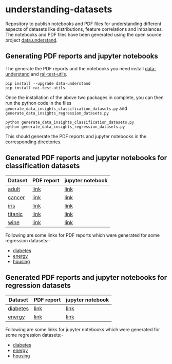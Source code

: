 # understanding-datasets
Repository to publish notebooks and PDF files for understanding different aspects of datasets like distributions, feature correlations and imbalances. The notebooks and PDF files have been generated using the open source project [data.understand](https://github.com/ggupta2005/data.understand).

## Generating PDF reports and jupyter notebooks
The generate the PDF reports and the notebooks you need install [data-understand](https://pypi.org/project/data-understand/) and [rai-test-utils](https://pypi.org/project/rai-test-utils/).

```
pip install --upgrade data-understand
pip install rai-test-utils
```

Once the installation of the above two packages in complete, you can then run the python code in the files `generate_data_insights_classification_datasets.py` and `generate_data_insights_regression_datasets.py`

```
python generate_data_insights_classification_datasets.py
python generate_data_insights_regression_datasets.py
```

This should generate the PDF reports and jupyter notebooks in the corresponding directories.

## Generated PDF reports and jupyter notebooks for classification datasets
| Dataset | PDF report | jupyter notebook |
| -------- | -------- |-------------------|
| [adult](https://github.com/ggupta2005/understanding-datasets/blob/master/datasets/classification/adult/adult.csv) | [link](https://github.com/ggupta2005/understanding-datasets/blob/master/datasets/classification/adult/adult.csv.pdf) | [link](https://github.com/ggupta2005/understanding-datasets/blob/master/datasets/classification/adult/adult.csv.ipynb) 
| [cancer](https://github.com/ggupta2005/understanding-datasets/blob/master/datasets/classification/cancer/cancer.csv) | [link](https://github.com/ggupta2005/understanding-datasets/blob/master/datasets/classification/cancer/cancer.csv.pdf) | [link](https://github.com/ggupta2005/understanding-datasets/blob/master/datasets/classification/cancer/cancer.csv.ipynb)
| [iris](https://github.com/ggupta2005/understanding-datasets/blob/master/datasets/classification/iris/iris.csv) | [link](https://github.com/ggupta2005/understanding-datasets/blob/master/datasets/classification/iris/iris.csv.pdf) | [link](https://github.com/ggupta2005/understanding-datasets/blob/master/datasets/classification/iris/iris.csv.ipynb)
| [titanic](https://github.com/ggupta2005/understanding-datasets/blob/master/datasets/classification/titanic/titanic.csv) | [link](https://github.com/ggupta2005/understanding-datasets/blob/master/datasets/classification/titanic/titanic.csv.pdf) | [link](https://github.com/ggupta2005/understanding-datasets/blob/master/datasets/classification/titanic/titanic.csv.ipynb)
| [wine](https://github.com/ggupta2005/understanding-datasets/blob/master/datasets/classification/wine/wine.csv.pdf) | [link](https://github.com/ggupta2005/understanding-datasets/blob/master/datasets/classification/wine/wine.csv.pdf) | [link](https://github.com/ggupta2005/understanding-datasets/blob/master/datasets/classification/wine/wine.csv.ipynb)

Following are some links for PDF reports which were generated for some regression datasets:-
- [diabetes](https://github.com/ggupta2005/understanding-datasets/blob/master/datasets/regression/diabetes/diabetes.csv.pdf)
- [energy](https://github.com/ggupta2005/understanding-datasets/blob/master/datasets/regression/energy/energy.csv.pdf)
- [housing](https://github.com/ggupta2005/understanding-datasets/blob/master/datasets/regression/housing/housing.csv.pdf)

## Generated PDF reports and jupyter notebooks for regression datasets
| Dataset | PDF report | jupyter notebook |
| -------- | -------- |-------------------|
| [diabetes](https://github.com/ggupta2005/understanding-datasets/blob/master/datasets/regression/diabetes/diabetes.csv.ipynb) | [link](https://github.com/ggupta2005/understanding-datasets/blob/master/datasets/regression/diabetes/diabetes.csv.pdf) | [link](https://github.com/ggupta2005/understanding-datasets/blob/master/datasets/regression/diabetes/diabetes.csv.ipynb)
| [energy](https://github.com/ggupta2005/understanding-datasets/blob/master/datasets/regression/energy/energy.csv) | [link](https://github.com/ggupta2005/understanding-datasets/blob/master/datasets/regression/energy/energy.csv.pdf) | [link](https://github.com/ggupta2005/understanding-datasets/blob/master/datasets/regression/energy/energy.csv.ipynb)

Following are some links for jupyter notebooks which were generated for some regression datasets:-
- [diabetes](https://github.com/ggupta2005/understanding-datasets/blob/master/datasets/regression/diabetes/diabetes.csv.ipynb)
- [energy](https://github.com/ggupta2005/understanding-datasets/blob/master/datasets/regression/energy/energy.csv.ipynb)
- [housing](https://github.com/ggupta2005/understanding-datasets/blob/master/datasets/regression/housing/housing.csv.ipynb)

